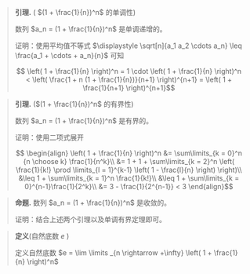 

> **引理.** ( $(1 + \frac{1}{n})^n$ 的单调性)
>
> 数列 $a_n = (1 + \frac{1}{n})^n$ 是单调递增的。
>
> 证明：使用平均值不等式 $\displaystyle \sqrt[n]{a_1 a_2 \cdots a_n} \leq \frac{a_1 + \cdots + a_n}{n}$ 可知
>
> $$
\left( 1 + \frac{1}{n} \right)^n = 1 \cdot \left( 1 + \frac{1}{n} \right)^n < \left( \frac{1 + n (1 + \frac{1}{n})}{n+1} \right)^{n+1} = \left( 1 + \frac{1}{n+1} \right)^{n+1}$$

> **引理.** ($(1 + \frac{1}{n})^n$ 的有界性)
>
> 数列 $a_n = (1 + \frac{1}{n})^n$ 是有界的。
>
> 证明：使用二项式展开
>
> $$
\begin{align}
\left( 1 + \frac{1}{n} \right)^n &= \sum\limits_{k = 0}^n {n \choose k} \frac{1}{n^k}\\
&= 1 + 1 + \sum\limits_{k = 2}^n \left( \frac{1}{k!} \prod \limits_{l = 1}^{k-1} \left( 1 - \frac{l}{n} \right) \right)\\
&\leq 1 + \sum\limits_{k = 1}^n \frac{1}{k!}\\
&\leq 1 + \sum\limits_{k = 0}^{n-1}\frac{1}{2^k}\\
&= 3 - \frac{1}{2^{n-1}} < 3
\end{align}$$

> **命题.** 数列 $a_n = (1 + \frac{1}{n})^n$ 是收敛的。
>
> 证明：结合上述两个引理以及单调有界定理即可。

> **定义**(自然底数 $e$ )
>
> 定义自然底数 $e = \lim \limits _{n \rightarrow +\infty} \left( 1 + \frac{1}{n} \right)^n$

